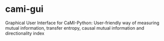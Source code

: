 # cami-gui
Graphical User Interface for CaMI-Python: User-friendly way of measuring mutual information, transfer entropy, causal mutual information and directionality index
